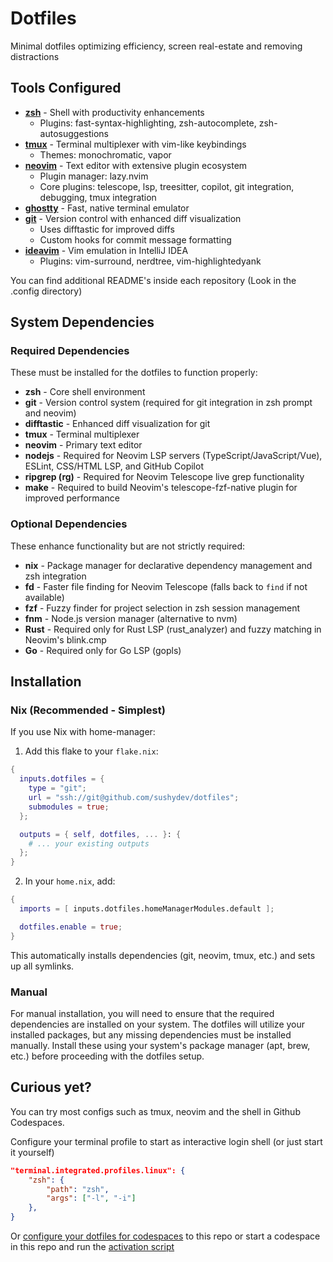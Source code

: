 # Dotfiles

Minimal dotfiles optimizing efficiency, screen real-estate and removing distractions

## Tools Configured

- **[zsh](https://github.com/zsh-users/zsh)** - Shell with productivity enhancements
  - Plugins: fast-syntax-highlighting, zsh-autocomplete, zsh-autosuggestions
- **[tmux](https://github.com/tmux/tmux)** - Terminal multiplexer with vim-like keybindings
  - Themes: monochromatic, vapor
- **[neovim](https://neovim.io)** - Text editor with extensive plugin ecosystem
  - Plugin manager: lazy.nvim
  - Core plugins: telescope, lsp, treesitter, copilot, git integration, debugging, tmux integration
- **[ghostty](https://ghostty.org/)** - Fast, native terminal emulator
- **[git](https://git-scm.com/)** - Version control with enhanced diff visualization
  - Uses difftastic for improved diffs
  - Custom hooks for commit message formatting
- **[ideavim](https://github.com/JetBrains/ideavim)** - Vim emulation in IntelliJ IDEA
  - Plugins: vim-surround, nerdtree, vim-highlightedyank

You can find additional README's inside each repository (Look in the .config directory)

## System Dependencies

### Required Dependencies

These must be installed for the dotfiles to function properly:

- **zsh** - Core shell environment
- **git** - Version control system (required for git integration in zsh prompt and neovim)
- **difftastic** - Enhanced diff visualization for git
- **tmux** - Terminal multiplexer
- **neovim** - Primary text editor
- **nodejs** - Required for Neovim LSP servers (TypeScript/JavaScript/Vue), ESLint, CSS/HTML LSP, and GitHub Copilot
- **ripgrep (rg)** - Required for Neovim Telescope live grep functionality
- **make** - Required to build Neovim's telescope-fzf-native plugin for improved performance

### Optional Dependencies

These enhance functionality but are not strictly required:

- **nix** - Package manager for declarative dependency management and zsh integration
- **fd** - Faster file finding for Neovim Telescope (falls back to `find` if not available)
- **fzf** - Fuzzy finder for project selection in zsh session management
- **fnm** - Node.js version manager (alternative to nvm)
- **Rust** - Required only for Rust LSP (rust_analyzer) and fuzzy matching in Neovim's blink.cmp
- **Go** - Required only for Go LSP (gopls)

## Installation

### Nix (Recommended - Simplest)
If you use Nix with home-manager:

1. Add this flake to your `flake.nix`:
```nix
{
  inputs.dotfiles = {
    type = "git";
    url = "ssh://git@github.com/sushydev/dotfiles";
    submodules = true;
  };

  outputs = { self, dotfiles, ... }: {
    # ... your existing outputs
  };
}
```

2. In your `home.nix`, add:
```nix
{
  imports = [ inputs.dotfiles.homeManagerModules.default ];

  dotfiles.enable = true;
}
```

This automatically installs dependencies (git, neovim, tmux, etc.) and sets up all symlinks.

### Manual
For manual installation, you will need to ensure that the required dependencies are installed on your system. The dotfiles will utilize your installed packages, but any missing dependencies must be installed manually.
Install these using your system's package manager (apt, brew, etc.) before proceeding with the dotfiles setup.

## Curious yet?
You can try most configs such as tmux, neovim and the shell in Github Codespaces.

Configure your terminal profile to start as interactive login shell (or just start it yourself)
```json
"terminal.integrated.profiles.linux": {
    "zsh": {
        "path": "zsh",
        "args": ["-l", "-i"]
    },
}
```

Or [configure your dotfiles for codespaces](https://github.com/settings/codespaces) to this repo or start a codespace in this repo and run the [activation script](scripts/activate.sh)
